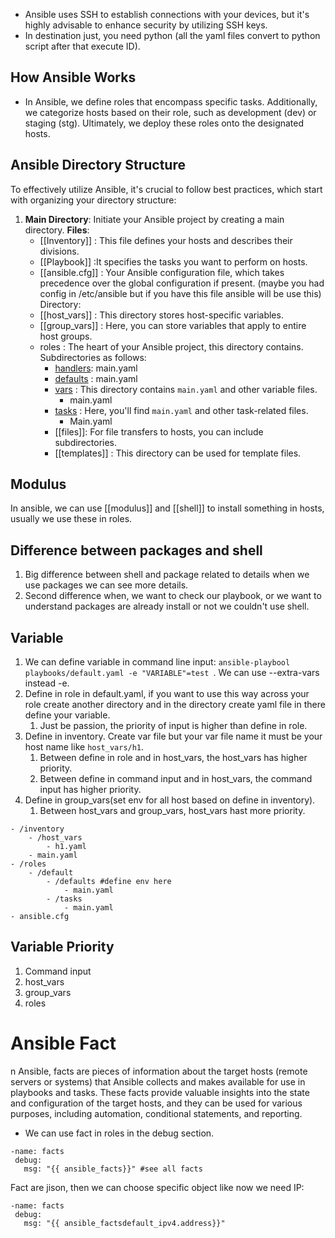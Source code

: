   - Ansible uses SSH to establish connections with your devices, but it's highly advisable to enhance security by utilizing SSH keys.
 - In destination just, you need python (all the yaml files convert to python script after that execute ID).
## How Ansible Works
- In Ansible, we define roles that encompass specific tasks. Additionally, we categorize hosts based on their role, such as development (dev) or staging (stg). Ultimately, we deploy these roles onto the designated hosts.
##  Ansible Directory Structure
To effectively utilize Ansible, it's crucial to follow best practices, which start with organizing your directory structure:
1.  **Main Directory**: Initiate your Ansible project by creating a main directory.
   **Files**:
	   - [[Inventory]] : This file defines your hosts and describes their divisions.
	   - [[Playbook]] :It specifies the tasks you want to perform on hosts.
	   - [[ansible.cfg]] : Your Ansible configuration file, which takes precedence over the global configuration if present. (maybe you had config in /etc/ansible but if you have this file ansible will be use this)
   Directory:
	   - [[host_vars]] : This directory stores host-specific variables.
	   - [[group_vars]] : Here, you can store variables that apply to entire host groups.
	   - roles : The heart of your Ansible project, this directory contains. Subdirectories as follows:
	     - <u>handlers</u>: 
	       main.yaml
	     - <u>defaults</u> : 
	       main.yaml
	     - <u>vars</u> : This directory contains `main.yaml` and other variable files.
	       - main.yaml
	     - <u>tasks</u> : Here, you'll find `main.yaml` and other task-related files.
	       - Main.yaml
	     - [[files]]: For file transfers to hosts, you can include subdirectories.
	     -  [[templates]] : This directory can be used for template files.
## Modulus 

In ansible, we can use [[modulus]] and [[shell]] to install something in hosts, usually we use these in roles. 
## Difference between packages and shell

1. Big difference between shell and package related to details when we use packages we can see more details.
2.  Second difference when, we want to check our playbook, or we want to understand packages are already install or not we couldn't use shell.  

## Variable

1. We can define variable in command line input: `ansible-playbool playbooks/default.yaml -e "VARIABLE"=test `. We can use --extra-vars instead -e.
2. Define in role in default.yaml, if you want to use this way across your role create another directory and in the directory create yaml file in there define your variable. 
	1. Just be passion, the priority of input is higher than define in role.
3. Define in inventory. Create var file but your var file name it must be your host name like `host_vars/h1`.  
	1. Between define in role and in host_vars, the host_vars has higher priority.
	2. Between define in command input and in host_vars, the command input has higher priority.
4. Define in group_vars(set env for all host based on define in inventory).
	1. Between host_vars and group_vars, host_vars hast more priority.

```dirtree
- /inventory
	- /host_vars
		- h1.yaml
	- main.yaml
- /roles
	- /default
		- /defaults #define env here
			- main.yaml
		- /tasks
			- main.yaml
- ansible.cfg
```
 
## Variable Priority

1. Command input
2. host_vars
3. group_vars
4. roles

# Ansible Fact
n Ansible, facts are pieces of information about the target hosts (remote servers or systems) that Ansible collects and makes available for use in playbooks and tasks. These facts provide valuable insights into the state and configuration of the target hosts, and they can be used for various purposes, including automation, conditional statements, and reporting.
- We can use fact in roles in the debug section. 
```
-name: facts
 debug:
   msg: "{{ ansible_facts}}" #see all facts
```
Fact are jison, then we can choose specific object like now we need IP: 
```
-name: facts
 debug:
   msg: "{{ ansible_factsdefault_ipv4.address}}"
```
